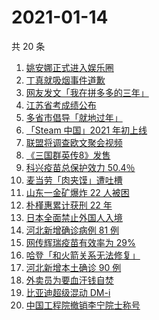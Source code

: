# 2021-01-14

共 20 条

<!-- BEGIN ZHIHUSEARCH -->
<!-- 最后更新时间 Thu Jan 14 2021 21:43:09 GMT+0800 (CST) -->
1. [姚安娜正式进入娱乐圈](https://www.zhihu.com/search?q=姚安娜)
1. [丁真就吸烟事件道歉](https://www.zhihu.com/search?q=丁真抽烟)
1. [网友发文「我在拼多多的三年」](https://www.zhihu.com/search?q=我在拼多多的三年)
1. [江苏省考成绩公布](https://www.zhihu.com/search?q=江苏省考)
1. [多省市倡导「就地过年」](https://www.zhihu.com/search?q=就地过年)
1. [「Steam 中国」2021 年初上线](https://www.zhihu.com/search?q=steam中国)
1. [联盟将调查欧文聚会视频](https://www.zhihu.com/search?q=欧文)
1. [《三国群英传8》发售](https://www.zhihu.com/search?q=三国群英传8)
1. [科兴疫苗总保护效力 50.4％](https://www.zhihu.com/search?q=科兴疫苗)
1. [麦当劳「肉夹馍」遭吐槽](https://www.zhihu.com/search?q=麦当劳肉夹馍)
1. [山东一金矿爆炸 22 人被困](https://www.zhihu.com/search?q=山东金矿)
1. [朴槿惠累计获刑 22 年](https://www.zhihu.com/search?q=朴槿惠)
1. [日本全面禁止外国人入境](https://www.zhihu.com/search?q=日本疫情)
1. [河北新增确诊病例 81 例](https://www.zhihu.com/search?q=河北新增)
1. [网传辉瑞疫苗有效率为 29%](https://www.zhihu.com/search?q=辉瑞疫苗)
1. [哈登「和火箭关系无法修复」 ](https://www.zhihu.com/search?q=哈登)
1. [河北新增本土确诊 90 例](https://www.zhihu.com/search?q=河北新增)
1. [外卖员为要血汗钱自焚](https://www.zhihu.com/search?q=外卖员自焚)
1. [比亚迪超级混动 DM-i](https://www.zhihu.com/search?q=比亚迪)
1. [中国工程院撤销李宁院士称号](https://www.zhihu.com/search?q=李宁院士)
<!-- END ZHIHUSEARCH -->

